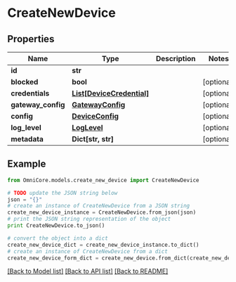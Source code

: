 # CreateNewDevice


## Properties
Name | Type | Description | Notes
------------ | ------------- | ------------- | -------------
**id** | **str** |  | 
**blocked** | **bool** |  | [optional] 
**credentials** | [**List[DeviceCredential]**](DeviceCredential.md) |  | [optional] 
**gateway_config** | [**GatewayConfig**](GatewayConfig.md) |  | [optional] 
**config** | [**DeviceConfig**](DeviceConfig.md) |  | [optional] 
**log_level** | [**LogLevel**](LogLevel.md) |  | [optional] 
**metadata** | **Dict[str, str]** |  | [optional] 

## Example

```python
from OmniCore.models.create_new_device import CreateNewDevice

# TODO update the JSON string below
json = "{}"
# create an instance of CreateNewDevice from a JSON string
create_new_device_instance = CreateNewDevice.from_json(json)
# print the JSON string representation of the object
print CreateNewDevice.to_json()

# convert the object into a dict
create_new_device_dict = create_new_device_instance.to_dict()
# create an instance of CreateNewDevice from a dict
create_new_device_form_dict = create_new_device.from_dict(create_new_device_dict)
```
[[Back to Model list]](../README.md#documentation-for-models) [[Back to API list]](../README.md#documentation-for-api-endpoints) [[Back to README]](../README.md)


